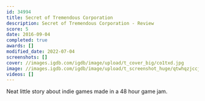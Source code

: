 ```yaml
---
id: 34994
title: Secret of Tremendous Corporation
description: Secret of Tremendous Corporation - Review
score: 5
date: 2016-09-04
completed: true
awards: []
modified_date: 2022-07-04
screenshots: []
cover: //images.igdb.com/igdb/image/upload/t_cover_big/co1txd.jpg
image: //images.igdb.com/igdb/image/upload/t_screenshot_huge/qtwhqzjccjtdlfy9es3u.jpg
videos: []
---
```

Neat little story about indie games made in a 48 hour game jam.